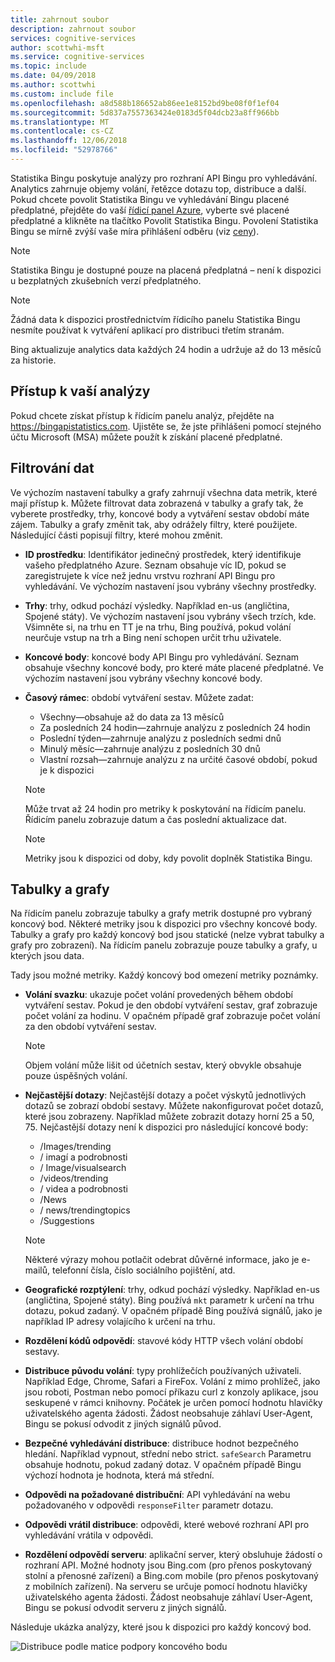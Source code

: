 ```yaml
---
title: zahrnout soubor
description: zahrnout soubor
services: cognitive-services
author: scottwhi-msft
ms.service: cognitive-services
ms.topic: include
ms.date: 04/09/2018
ms.author: scottwhi
ms.custom: include file
ms.openlocfilehash: a8d588b186652ab86ee1e8152bd9be08f0f1ef04
ms.sourcegitcommit: 5d837a7557363424e0183d5f04dcb23a8ff966bb
ms.translationtype: MT
ms.contentlocale: cs-CZ
ms.lasthandoff: 12/06/2018
ms.locfileid: "52978766"
---
```

Statistika Bingu poskytuje analýzy pro rozhraní API Bingu pro vyhledávání. Analytics zahrnuje objemy volání, řetězce dotazu top, distribuce a další. Pokud chcete povolit Statistika Bingu ve vyhledávání Bingu placené předplatné, přejděte do vaší [řídicí panel Azure](https://portal.azure.com/#create/Microsoft.CognitiveServicesBingSearch-v7), vyberte své placené předplatné a klikněte na tlačítko Povolit Statistika Bingu. Povolení Statistika Bingu se mírně zvýší vaše míra přihlášení odběru (viz [ceny](https://aka.ms/bingstatisticspricing)).

> [!NOTE]
> Statistika Bingu je dostupné pouze na placená předplatná – není k dispozici u bezplatných zkušebních verzí předplatného.

> [!NOTE]
> Žádná data k dispozici prostřednictvím řídicího panelu Statistika Bingu nesmíte používat k vytváření aplikací pro distribuci třetím stranám.

Bing aktualizuje analytics data každých 24 hodin a udržuje až do 13 měsíců za historie.

## <a name="accessing-your-analytics"></a>Přístup k vaší analýzy

Pokud chcete získat přístup k řídicím panelu analýz, přejděte na https://bingapistatistics.com. Ujistěte se, že jste přihlášeni pomocí stejného účtu Microsoft (MSA) můžete použít k získání placené předplatné.

## <a name="filtering-the-data"></a>Filtrování dat

Ve výchozím nastavení tabulky a grafy zahrnují všechna data metrik, které mají přístup k. Můžete filtrovat data zobrazená v tabulky a grafy tak, že vyberete prostředky, trhy, koncové body a vytváření sestav období máte zájem. Tabulky a grafy změnit tak, aby odrážely filtry, které použijete. Následující části popisují filtry, které mohou změnit.

- **ID prostředku**: Identifikátor jedinečný prostředek, který identifikuje vašeho předplatného Azure. Seznam obsahuje víc ID, pokud se zaregistrujete k více než jednu vrstvu rozhraní API Bingu pro vyhledávání. Ve výchozím nastavení jsou vybrány všechny prostředky.  
  
- **Trhy**: trhy, odkud pochází výsledky. Například en-us (angličtina, Spojené státy). Ve výchozím nastavení jsou vybrány všech trzích, kde. Všimněte si, na trhu en TT je na trhu, Bing používá, pokud volání neurčuje vstup na trh a Bing není schopen určit trhu uživatele.  
  
- **Koncové body**: koncové body API Bingu pro vyhledávání. Seznam obsahuje všechny koncové body, pro které máte placené předplatné. Ve výchozím nastavení jsou vybrány všechny koncové body.  

- **Časový rámec**: období vytváření sestav. Můžete zadat:
  - Všechny&mdash;obsahuje až do data za 13 měsíců  
  - Za posledních 24 hodin&mdash;zahrnuje analýzu z posledních 24 hodin  
  - Poslední týden&mdash;zahrnuje analýzu z posledních sedmi dnů  
  - Minulý měsíc&mdash;zahrnuje analýzu z posledních 30 dnů  
  - Vlastní rozsah&mdash;zahrnuje analýzu z na určité časové období, pokud je k dispozici  

  > [!NOTE]  
  > Může trvat až 24 hodin pro metriky k poskytování na řídicím panelu. Řídicím panelu zobrazuje datum a čas poslední aktualizace dat.  

  > [!NOTE]  
  > Metriky jsou k dispozici od doby, kdy povolit doplněk Statistika Bingu.

## <a name="charts-and-graphs"></a>Tabulky a grafy

Na řídicím panelu zobrazuje tabulky a grafy metrik dostupné pro vybraný koncový bod. Některé metriky jsou k dispozici pro všechny koncové body. Tabulky a grafy pro každý koncový bod jsou statické (nelze vybrat tabulky a grafy pro zobrazení). Na řídicím panelu zobrazuje pouze tabulky a grafy, u kterých jsou data.

<!--
For example, if you don't include the User-Agent header in your calls, the dashboard will not include device-related graphs.
-->

Tady jsou možné metriky. Každý koncový bod omezení metriky poznámky.

- **Volání svazku**: ukazuje počet volání provedených během období vytváření sestav. Pokud je den období vytváření sestav, graf zobrazuje počet volání za hodinu. V opačném případě graf zobrazuje počet volání za den období vytváření sestav.  
  
  > [!NOTE]
  > Objem volání může lišit od účetních sestav, který obvykle obsahuje pouze úspěšných volání.

- **Nejčastější dotazy**: Nejčastější dotazy a počet výskytů jednotlivých dotazů se zobrazí období sestavy. Můžete nakonfigurovat počet dotazů, které jsou zobrazeny. Například můžete zobrazit dotazy horní 25 a 50, 75. Nejčastější dotazy není k dispozici pro následující koncové body:  

  - /Images/trending
  - / imagí a podrobnosti
  - / Image/visualsearch
  - /videos/trending
  - / videa a podrobnosti
  - /News
  - / news/trendingtopics
  - /Suggestions  
  
  > [!NOTE]  
  > Některé výrazy mohou potlačit odebrat důvěrné informace, jako je e-mailů, telefonní čísla, číslo sociálního pojištění, atd.

- **Geografické rozptýlení**: trhy, odkud pochází výsledky. Například en-us (angličtina, Spojené státy). Bing používá `mkt` parametr k určení na trhu dotazu, pokud zadaný. V opačném případě Bing používá signálů, jako je například IP adresy volajícího k určení na trhu.

- **Rozdělení kódů odpovědí**: stavové kódy HTTP všech volání období sestavy.

- **Distribuce původu volání**: typy prohlížečích používaných uživateli. Například Edge, Chrome, Safari a FireFox. Volání z mimo prohlížeč, jako jsou roboti, Postman nebo pomocí příkazu curl z konzoly aplikace, jsou seskupené v rámci knihovny. Počátek je určen pomocí hodnotu hlavičky uživatelského agenta žádosti. Žádost neobsahuje záhlaví User-Agent, Bingu se pokusí odvodit z jiných signálů původ.  

- **Bezpečné vyhledávání distribuce**: distribuce hodnot bezpečného hledání. Například vypnout, střední nebo strict. `safeSearch` Parametru obsahuje hodnotu, pokud zadaný dotaz. V opačném případě Bingu výchozí hodnota je hodnota, která má střední.  

- **Odpovědi na požadované distribuční**: API vyhledávání na webu požadovaného v odpovědi `responseFilter` parametr dotazu.  

- **Odpovědi vrátil distribuce**: odpovědi, které webové rozhraní API pro vyhledávání vrátila v odpovědi.

- **Rozdělení odpovědí serveru**: aplikační server, který obsluhuje žádostí o rozhraní API. Možné hodnoty jsou Bing.com (pro přenos poskytovaný stolní a přenosné zařízení) a Bing.com mobile (pro přenos poskytovaný z mobilních zařízení). Na serveru se určuje pomocí hodnotu hlavičky uživatelského agenta žádosti. Žádost neobsahuje záhlaví User-Agent, Bingu se pokusí odvodit serveru z jiných signálů.

Následuje ukázka analýzy, které jsou k dispozici pro každý koncový bod.

![Distribuce podle matice podpory koncového bodu](./media/cognitive-services-bing-statistics/bing-statistics-matrix.PNG)
